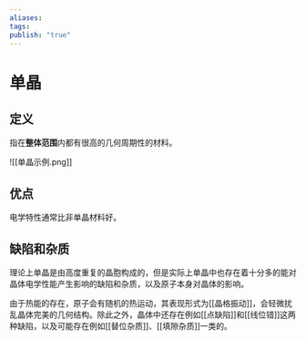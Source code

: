 ```yaml
---
aliases: 
tags: 
publish: "true"
---
```


# 单晶
## 定义

指在**整体范围**内都有很高的几何周期性的材料。

![[单晶示例.png]]

## 优点

电学特性通常比非单晶材料好。

## 缺陷和杂质

理论上单晶是由高度重复的晶胞构成的，但是实际上单晶中也存在着十分多的能对晶体电学性能产生影响的缺陷和杂质，以及原子本身对晶体的影响。

由于热能的存在，原子会有随机的热运动，其表现形式为[[晶格振动]]，会轻微扰乱晶体完美的几何结构。除此之外，晶体中还存在例如[[点缺陷]]和[[线位错]]这两种缺陷，以及可能存在例如[[替位杂质]]、[[填隙杂质]]一类的。


